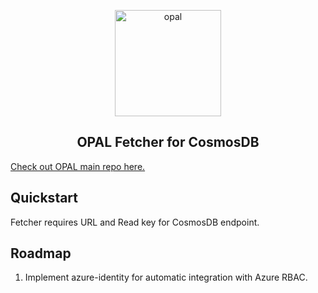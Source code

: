 <p  align="center">
 <img src="https://i.ibb.co/BGVBmMK/opal.png" height=170 alt="opal" border="0" />
</p>
<h2 align="center">
OPAL Fetcher for CosmosDB
</h2>

[Check out OPAL main repo here.](https://github.com/permitio/opal)

## Quickstart

Fetcher requires URL and Read key for CosmosDB endpoint.

## Roadmap

1. Implement azure-identity for automatic integration with Azure RBAC.
